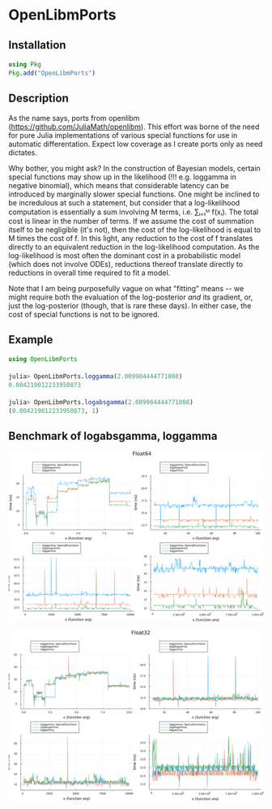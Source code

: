 # OpenLibmPorts

## Installation
```julia
using Pkg
Pkg.add("OpenLibmPorts")
```

## Description
As the name says, ports from openlibm
(https://github.com/JuliaMath/openlibm). This effort was borne of the
need for pure Julia implementations of various special functions for
use in automatic differentation. Expect low coverage as I create ports
only as need dictates.

Why bother, you might ask? In the construction of Bayesian models,
certain special functions may show up in the likelihood (!!!
e.g. loggamma in negative binomial), which means that considerable
latency can be introduced by marginally slower special functions. One
might be inclined to be incredulous at such a statement, but consider
that a log-likelihood computation is essentially a sum involving M
terms, i.e. ∑ᵢ₌₁ᴹ f(xᵢ). The total cost is linear in the number of
terms.  If we assume the cost of summation itself to be negligible
(it's not), then the cost of the log-likelihood is equal to M times
the cost of f. In this light, any reduction to the cost of f
translates directly to an equivalent reduction in the log-likelihood
computation. As the log-likelihood is most often the dominant cost in
a probabilistic model (which does not involve ODEs), reductions
thereof translate directly to reductions in overall time required to
fit a model. 

Note that I am being purposefully vague on what "fitting" means -- we
might require both the evaluation of the log-posterior _and_ its
gradient, or, just the log-posterior (though, that is rare these
days).  In either case, the cost of special functions is not to be
ignored.

## Example
```julia
using OpenLibmPorts

julia> OpenLibmPorts.loggamma(2.009904444771008)
0.004219012233950873

julia> OpenLibmPorts.logabsgamma(2.009904444771008)
(0.004219012233950873, 1)
```

## Benchmark of logabsgamma, loggamma
![benchplot_64](https://raw.githubusercontent.com/andrewjradcliffe/OpenLibmPorts.jl/main/docs/src/assets/benchplot_64.svg)

![benchplot_32](https://raw.githubusercontent.com/andrewjradcliffe/OpenLibmPorts.jl/main/docs/src/assets/benchplot_32.svg)
